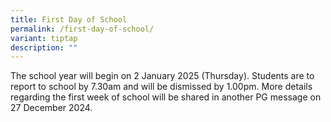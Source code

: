 ```yaml
---
title: First Day of School
permalink: /first-day-of-school/
variant: tiptap
description: ""
---
```

<p>The school year will begin on 2 January 2025 (Thursday). Students are
to report to school by 7.30am and will be dismissed by 1.00pm. More details
regarding the first week of school will be shared in another PG message
on 27 December 2024.</p>